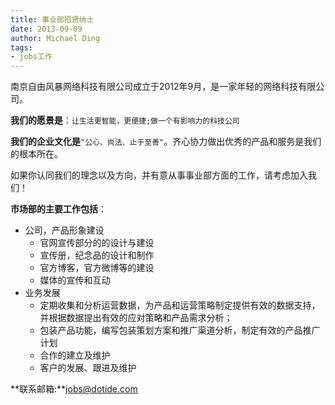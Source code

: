 ```yaml
---
title: 事业部招贤纳士
date: 2013-09-09
author: Michael Ding
tags:
- jobs工作
---
```


南京自由风暴网络科技有限公司成立于2012年9月，是一家年轻的网络科技有限公司。

**我们的愿景是**：`让生活更智能，更便捷;做一个有影响力的科技公司`

**我们的企业文化是**`"公心、尚法、止于至善"`。齐心协力做出优秀的产品和服务是我们的根本所在。

如果你认同我们的理念以及方向，并有意从事事业部方面的工作，请考虑加入我们！

**市场部的主要工作包括**：

* 公司，产品形象建设
  * 官网宣传部分的的设计与建设
  * 宣传册，纪念品的设计和制作
  * 官方博客，官方微博等的建设
  * 媒体的宣传和互动
* 业务发展
  * 定期收集和分析运营数据，为产品和运营策略制定提供有效的数据支持，并根据数据提出有效的应对策略和产品需求分析；
  * 包装产品功能，编写包装策划方案和推广渠道分析，制定有效的产品推广计划
  * 合作的建立及维护
  * 客户的发展、跟进及维护

**联系邮箱:**jobs@dotide.com
